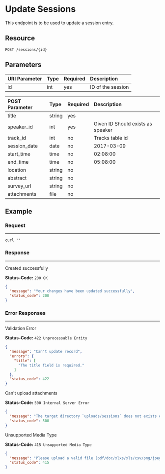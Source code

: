 # Update Sessions

This endpoint is to be used to update a session entry.

## Resource

```
POST /sessions/{id}
```

## Parameters

URI Parameter | Type | Required | Description
:------------ | :--- | :------- | :----------
id            | int  | yes      | ID of the session

POST Parameter | Type   | Required | Description
:------------ | :----- | :------- | :----------
title         | string | yes      |
speaker_id    | int    | yes      | Given ID Should exists as speaker
track_id      | int    | no       | Tracks table id
session_date  | date   | no       | 2017-03-09
start_time    | time   | no       | 02:08:00
end_time      | time   | no       | 05:08:00
location      | string | no       |
abstract      | string | no       |
survey_url    | string | no       |
attachments   | file   | no       |

## Example

### Request

--------------------------------------------------------------------------------

```curl
curl ''
```

### Response

--------------------------------------------------------------------------------
Created successfully

**Status-Code:** `200 OK`

```json
{
  "message": "Your changes have been updated successfully",
  "status_code": 200
}
```

### Error Responses

--------------------------------------------------------------------------------
Validation Error

**Status-Code:** `422 Unprocessable Entity`

```json
{
  "message": "Can't update record",
  "errors": {
    "title": [
      "The title field is required."
    ]
  },
  "status_code": 422
}
```

Can't upload attachments

**Status-Code:** `500 Internal Server Error`

```json
{
  "message": "The target directory `uploads/sessions` does not exists or is not writable",
  "status_code": 500
}
```

Unsupported Media Type

**Status-Code:** `415 Unsupported Media Type`

```json
{
  "message": "Please upload a valid file (pdf/doc/xlxs/xls/csv/png/jpeg/gif)",
  "status_code": 415
}
```
